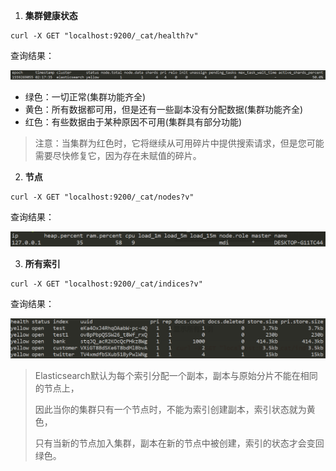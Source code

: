 1. **集群健康状态**

```http
curl -X GET "localhost:9200/_cat/health?v"
```

查询结果：

![1559271273342](images\health.png)

* 绿色：一切正常(集群功能齐全)
* 黄色：所有数据都可用，但是还有一些副本没有分配数据(集群功能齐全)
* 红色：有些数据由于某种原因不可用(集群具有部分功能)

> 注意：当集群为红色时，它将继续从可用碎片中提供搜索请求，但是您可能需要尽快修复它，因为存在未赋值的碎片。



2. **节点**

```http
curl -X GET "localhost:9200/_cat/nodes?v"
```

查询结果：

![1559271329355](images\nodes.png)

3. **所有索引**

```http
curl -X GET "localhost:9200/_cat/indices?v"
```

查询结果：

![1559271350802](images\indices.png)

> Elasticsearch默认为每个索引分配一个副本，副本与原始分片不能在相同的节点上，
>
> 因此当你的集群只有一个节点时，不能为索引创建副本，索引状态就为黄色，
>
> 只有当新的节点加入集群，副本在新的节点中被创建，索引的状态才会变回绿色。

